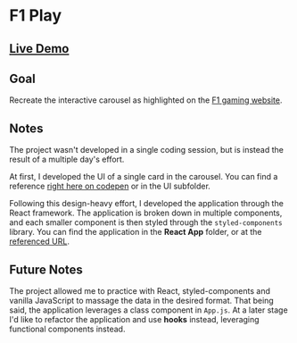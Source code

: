 # F1 Play

## [Live Demo](https://codepen.io/borntofrappe/full/dBpVbB)

## Goal

Recreate the interactive carousel as highlighted on the [F1 gaming website](https://www.formula1.com/en/gaming/f1-play.html).

## Notes

The project wasn't developed in a single coding session, but is instead the result of a multiple day's effort.

At first, I developed the UI of a single card in the carousel. You can find a reference [right here on codepen](https://codepen.io/borntofrappe/full/ZdbeJw) or in the UI subfolder.

Following this design-heavy effort, I developed the application through the React framework. The application is broken down in multiple components, and each smaller component is then styled through the `styled-components` library. You can find the application in the **React App** folder, or at the [referenced URL](https://codepen.io/borntofrappe/full/dBpVbB).

## Future Notes

The project allowed me to practice with React, styled-components and vanilla JavaScript to massage the data in the desired format. That being said, the application leverages a class component in `App.js`. At a later stage I'd like to refactor the application and use **hooks** instead, leveraging functional components instead.